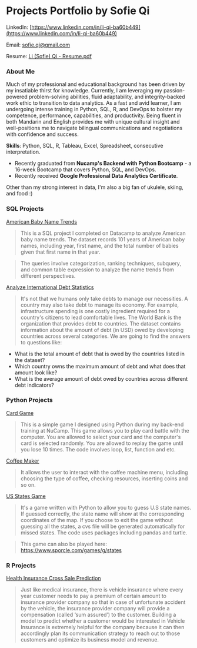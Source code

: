 # Projects Portfolio by Sofie Qi

LinkedIn: [https://www.linkedin.com/in/li-qi-ba60b449](https://www.linkedin.com/in/li-qi-ba60b449)

Email: sofie.qi@gmail.com

Resume: [Li (Sofie) Qi - Resume.pdf](https://github.com/sofie-qi/portfolio/files/8414094/Li.Sofie.Qi.-.Resume.pdf)


### About Me

Much of my professional and educational background has been driven by my insatiable thirst for knowledge. Currently, I am leveraging my passion-powered problem-solving abilities, fluid adaptability, and integrity-backed work ethic to transition to data analytics. As a fast and avid learner, I am undergoing intense training in Python, SQL, R, and DevOps to bolster my competence, performance, capabilities, and productivity. Being fluent in both Mandarin and English provides me with unique cultural insight and well-positions me to navigate bilingual communications and negotiations with confidence and success.

**Skills**: Python, SQL, R, Tableau, Excel, Spreadsheet, consecutive interpretation.

* Recently graduated from **Nucamp's Backend with Python Bootcamp** - a 16-week Bootcamp that covers Python, SQL, and DevOps.
* Recently received **Google Professional Data Analytics Certificate**.

Other than my strong interest in data, I'm also a big fan of ukulele, skiing, and food :)

### SQL Projects

[American Baby Name Trends](https://github.com/sofie-qi/Datacamp-Projects/blob/main/Analyzing%20American%20Baby%20Name%20Trends/notebook.ipynb)

> This is a SQL project I completed on Datacamp to analyze American baby name trends. The dataset records 101 years of American baby names, including year, first name, and the total number of babies given that first name in that year.

> The queries involve categorization, ranking techniques, subquery, and common table expression to analyze the name trends from different perspectives.

[Analyze International Debt Statistics](https://github.com/sofie-qi/Datacamp-Projects/blob/main/Analyze%20International%20Debt%20Statistics%202/notebook.ipynb)

> It's not that we humans only take debts to manage our necessities. A country may also take debt to manage its economy. For example, infrastructure spending is one costly ingredient required for a country's citizens to lead comfortable lives. The World Bank is the organization that provides debt to countries. The dataset contains information about the amount of debt (in USD) owed by developing countries across several categories. We are going to find the answers to questions like:

* What is the total amount of debt that is owed by the countries listed in the dataset?
* Which country owns the maximum amount of debt and what does that amount look like?
* What is the average amount of debt owed by countries across different debt indicators?

### Python Projects
[Card Game ](https://github.com/sofie-qi/card-game-python.git)

> This is a simple game I designed using Python during my back-end training at NuCamp. This game allows you to play card battle with the computer. You are allowed to select your card and the computer's card is selected randomly. You are allowed to replay the game until you lose 10 times. The code involves loop, list, function and etc.

[Coffee Maker](https://github.com/sofie-qi/coffee-maker.git)

> It allows the user to interact with the coffee machine menu, including choosing the type of coffee, checking resources, inserting coins and so on.


[US States Game](https://github.com/sofie-qi/us-states-game)

> It's a game written with Python to allow you to guess U.S state names. If guessed correctly, the state name will show at the corresponding coordinates of the map. If you choose to exit the game without guessing all the states, a cvs file will be generated automatically for missed states. The code uses packages including pandas and turtle.

> This game can also be played here: https://www.sporcle.com/games/g/states

### R Projects

[Health Insurance Cross Sale Prediction](https://github.com/sofie-qi/health-insurance-cross-sale-prediction/blob/main/cross-sale-prediction.ipynb)

> Just like medical insurance, there is vehicle insurance where every year customer needs to pay a premium of certain amount to insurance provider company so that in case of unfortunate accident by the vehicle, the insurance provider company will provide a compensation (called ‘sum assured’) to the customer.
Building a model to predict whether a customer would be interested in Vehicle Insurance is extremely helpful for the company because it can then accordingly plan its communication strategy to reach out to those customers and optimize its business model and revenue.
